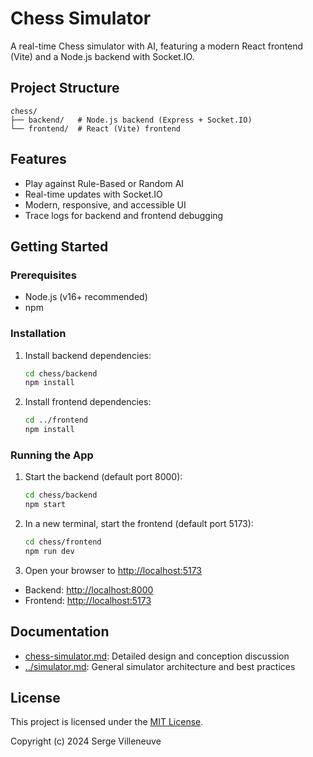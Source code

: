 # Chess Simulator

A real-time Chess simulator with AI, featuring a modern React frontend (Vite) and a Node.js backend with Socket.IO.

## Project Structure

```
chess/
├── backend/   # Node.js backend (Express + Socket.IO)
└── frontend/  # React (Vite) frontend
```

## Features
- Play against Rule-Based or Random AI
- Real-time updates with Socket.IO
- Modern, responsive, and accessible UI
- Trace logs for backend and frontend debugging

## Getting Started

### Prerequisites
- Node.js (v16+ recommended)
- npm

### Installation
1. Install backend dependencies:
   ```bash
   cd chess/backend
   npm install
   ```
2. Install frontend dependencies:
   ```bash
   cd ../frontend
   npm install
   ```

### Running the App
1. Start the backend (default port 8000):
   ```bash
   cd chess/backend
   npm start
   ```
2. In a new terminal, start the frontend (default port 5173):
   ```bash
   cd chess/frontend
   npm run dev
   ```
3. Open your browser to [http://localhost:5173](http://localhost:5173)

- Backend: [http://localhost:8000](http://localhost:8000)
- Frontend: [http://localhost:5173](http://localhost:5173)

## Documentation
- [chess-simulator.md](./chess-simulator.md): Detailed design and conception discussion
- [../simulator.md](../simulator.md): General simulator architecture and best practices

## License

This project is licensed under the [MIT License](../LICENSE).

Copyright (c) 2024 Serge Villeneuve 